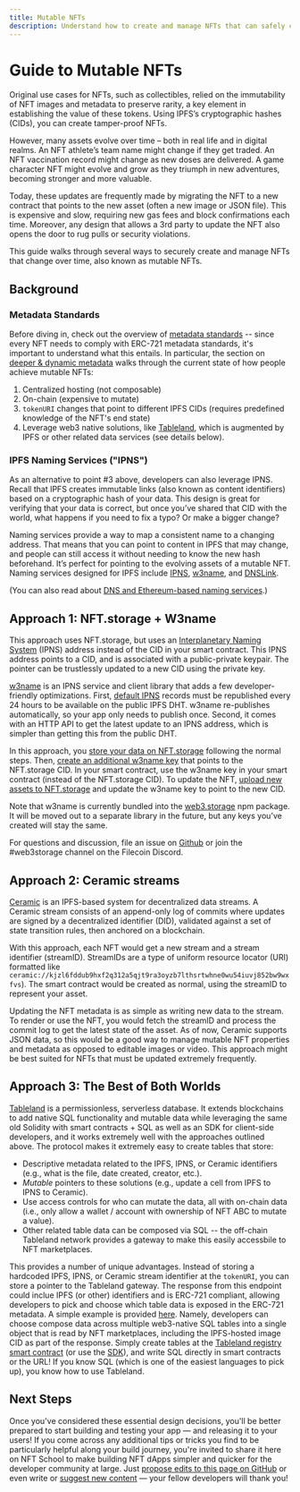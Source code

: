 ```yaml
---
title: Mutable NFTs
description: Understand how to create and manage NFTs that can safely change over time.
---
```


# **Guide to Mutable NFTs**

Original use cases for NFTs, such as collectibles, relied on the immutability of NFT images and metadata to preserve rarity, a key element in establishing the value of these tokens. Using IPFS’s cryptographic hashes (CIDs), you can create tamper-proof NFTs.

However, many assets evolve over time – both in real life and in digital realms. An NFT athlete’s team name might change if they get traded. An NFT vaccination record might change as new doses are delivered. A game character NFT might evolve and grow as they triumph in new adventures, becoming stronger and more valuable.

Today, these updates are frequently made by migrating the NFT to a new contract that points to the new asset (often a new image or JSON file). This is expensive and slow, requiring new gas fees and block confirmations each time. Moreover, any design that allows a 3rd party to update the NFT also opens the door to rug pulls or security violations.

This guide walks through several ways to securely create and manage NFTs that change over time, also known as mutable NFTs.

## Background

### Metadata Standards

Before diving in, check out the overview of [metadata standards](https://nftschool.dev/reference/metadata-schemas) -- since every NFT needs to comply with ERC-721 metadata standards, it's important to understand what this entails. In particular, the section on [deeper & dynamic metadata](https://nftschool.dev/reference/metadata-schemas/#ethereum-and-evm-compatible-chains) walks through the current state of how people achieve mutable NFTs:

1. Centralized hosting (not composable)
2. On-chain (expensive to mutate)
3. `tokenURI` changes that point to different IPFS CIDs (requires predefined knowledge of the NFT's end state)
4. Leverage web3 native solutions, like [Tableland](https://tableland.xyz/), which is augmented by IPFS or other related data services (see details below).

### IPFS Naming Services ("IPNS")

As an alternative to point #3 above, developers can also leverage IPNS. Recall that IPFS creates immutable links (also known as content identifiers) based on a cryptographic hash of your data. This design is great for verifying that your data is correct, but once you’ve shared that CID with the world, what happens if you need to fix a typo? Or make a bigger change?

Naming services provide a way to map a consistent name to a changing address. That means that you can point to content in IPFS that may change, and people can still access it without needing to know the new hash beforehand. It’s perfect for pointing to the evolving assets of a mutable NFT. Naming services designed for IPFS include [IPNS](https://docs.ipfs.io/concepts/ipns/), [w3name](https://github.com/web3-storage/web3.storage/tree/main/packages/client#mutability), and [DNSLink](https://docs.ipfs.io/concepts/dnslink/).

(You can also read about [DNS and Ethereum-based naming services](https://medium.com/tokendaily/handshake-ens-and-decentralized-naming-services-explained-2e69a1ca1313).)

## Approach 1: NFT.storage + W3name

This approach uses NFT.storage, but uses an [Interplanetary Naming System](https://docs.ipfs.io/concepts/ipns/) (IPNS) address instead of the CID in your smart contract. This IPNS address points to a CID, and is associated with a public-private keypair. The pointer can be trustlessly updated to a new CID using the private key.

[w3name](https://github.com/web3-storage/web3.storage/tree/main/packages/client#mutability) is an IPNS service and client library that adds a few developer-friendly optimizations. First, [default IPNS](https://docs.ipfs.io/concepts/ipns/#example-ipns-setup-with-cli) records must be republished every 24 hours to be available on the public IPFS DHT. w3name re-publishes automatically, so your app only needs to publish once. Second, it comes with an HTTP API to get the latest update to an IPNS address, which is simpler than getting this from the public DHT.

In this approach, you [store your data on NFT.storage](https://nft.storage/docs/client/js/#storing-data) following the normal steps. Then, [create an additional w3name key](https://github.com/web3-storage/web3.storage/tree/main/packages/client#mutability) that points to the NFT.storage CID. In your smart contract, use the w3name key in your smart contract (instead of the NFT.storage CID). To update the NFT, [upload new assets to NFT.storage](https://nft.storage/docs/client/js/#storing-data) and update the w3name key to point to the new CID.

Note that w3name is currently bundled into the [web3.storage](https://www.npmjs.com/package/web3.storage) npm package. It will be moved out to a separate library in the future, but any keys you’ve created will stay the same.

For questions and discussion, file an issue on [Github](https://github.com/web3-storage/web3.storage/issues) or join the #web3storage channel on the Filecoin Discord.

## Approach 2: Ceramic streams

[Ceramic](https://ceramic.network/) is an IPFS-based system for decentralized data streams. A Ceramic stream consists of an append-only log of commits where updates are signed by a decentralized identifier (DID), validated against a set of state transition rules, then anchored on a blockchain. 

With this approach, each NFT would get a new stream and a stream identifier (streamID). StreamIDs are a type of uniform resource locator (URI) formatted like `ceramic://kjzl6fddub9hxf2q312a5qjt9ra3oyzb7lthsrtwhne0wu54iuvj852bw9wxfvs`). The smart contract would be created as normal, using the streamID to represent your asset.

Updating the NFT metadata is as simple as writing new data to the stream. To render or use the NFT, you would fetch the streamID and process the commit log to get the latest state of the asset. As of now, Ceramic supports JSON data, so this would be a good way to manage mutable NFT properties and metadata as opposed to editable images or video. This approach might be best suited for NFTs that must be updated extremely frequently.

## Approach 3: The Best of Both Worlds

[Tableland](https://tableland.xyz/) is a permissionless, serverless database. It extends blockchains to add native SQL functionality and mutable data while leveraging the same old Solidity with smart contracts + SQL as well as an SDK for client-side developers, and it works extremely well with the approaches outlined above. The protocol makes it extremely easy to create tables that store:

- Descriptive metadata related to the IPFS, IPNS, or Ceramic identifiers (e.g., what is the file, date created, creator, etc.).
- _Mutable_ pointers to these solutions (e.g., update a cell from IPFS to IPNS to Ceramic).
- Use access controls for who can mutate the data, all with on-chain data (i.e., only allow a wallet / account with ownership of NFT ABC to mutate a value).
- Other related table data can be composed via SQL -- the off-chain Tableland network provides a gateway to make this easily accessbile to NFT marketplaces.

This provides a number of unique advantages. Instead of storing a hardcoded IPFS, IPNS, or Ceramic stream identifier at the `tokenURI`, you can store a pointer to the Tableland gateway. The response from this endpoint could inclue IPFS (or other) identifiers and is ERC-721 compliant, allowing developers to pick and choose which table data is exposed in the ERC-721 metadata. A simple example is provided [here](https://testnet.tableland.network/query?mode=list&s=select%20json_object('name'%2C'Rig%20%23'%7C%7Cid%2C'external_url'%2C'https%3A%2F%2Ftableland.xyz%2Frigs%2F'%7C%7Cid%2C'image'%2Cimage%2C'image_alpha'%2Cimage_alpha%2C'thumb'%2Cthumb%2C'thumb_alpha'%2Cthumb_alpha%2C'attributes'%2Cjson_group_array(json_object('display_type'%2Cdisplay_type%2C'trait_type'%2Ctrait_type%2C'value'%2Cvalue)))%20from%20rigs_5_28%20join%20rig_attributes_5_27%20on%20rigs_5_28.id%3Drig_attributes_5_27.rig_id%20where%20id%3D1%20group%20by%20id%3B). Namely, developers can choose compose data across multiple web3-native SQL tables into a single object that is read by NFT marketplaces, including the IPFS-hosted image CID as part of the response. Simply create tables at the [Tableland registry smart contract](https://docs.tableland.xyz/deployed-contracts) (or use the [SDK](https://docs.tableland.xyz/javascript-sdk)), and write SQL directly in smart contracts or the URL! If you know SQL (which is one of the easiest languages to pick up), you know how to use Tableland.
## Next Steps

Once you've considered these essential design decisions, you'll be better prepared to start building and testing your app — and releasing it to your users! If you come across any additional tips or tricks you find to be particularly helpful along your build journey, you're invited to share it here on NFT School to make building NFT dApps simpler and quicker for the developer community at large. Just [propose edits to this page on GitHub](https://github.com/protocol/nft-website/blob/main/docs/tutorial/mutable-nfts.md) or even write or [suggest new content](https://github.com/protocol/nft-website/issues/new?assignees=&labels=need%2Ftriage&template=content-or-feature-suggestion.md&title=%5BCONTENT+REQUEST%5D+%28add+your+title+here%21%29) — your fellow developers will thank you!

